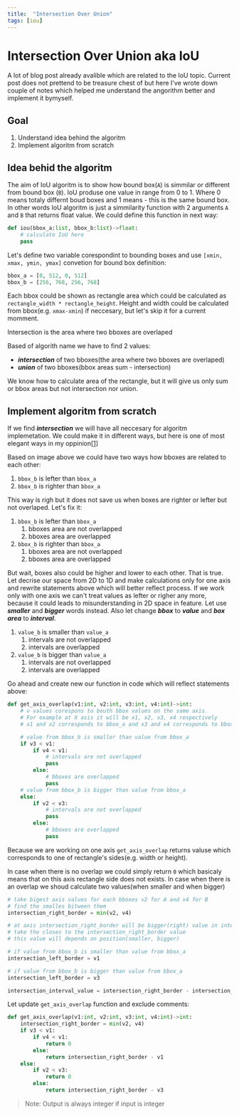 ```yaml
---
title:  "Intersection Over Union"
tags: [iou]
---
```


# Intersection Over Union aka IoU

A lot of blog post already avalible which are related to the IoU topic. Current post does not prettend to be treasure chest of  but here I've wrote down couple of notes which helped me understand the angorithm better and implement it bymyself.

## Goal
1. Understand idea behind the algoritm
2. Implement algoritm from scratch

## Idea behid the algoritm
The aim of IoU algoritm is to show how bound box(`A`) is simmilar or different from bound box (`B`). IoU produse one value in range from 0 to 1. Where 0 means totaly differnt boud boxes and 1 means - this is the same bound box. In other words IoU algoritm is just a simmilarity function with 2 arguments `A` and `B` that returns float value.
We could define this function in next way:

```python
def iou(bbox_a:list, bbox_b:list)->float:
    # calculate IoU here
    pass
```

Let's define two variable corespondint to bounding boxes and use `[xmin, xmax, ymin, ymax]` convetion for bound box definition:

```python
bbox_a = [0, 512, 0, 512]
bbox_b = [256, 768, 256, 768]
```

Each bbox could be shown as rectangle area which could be calculated as `rectangle_width * rectangle_height`. Height and width could be calculated from bbox(e.g. `xmax-xmin`) if neccesary, but let's skip it for a current momment.

Intersection is the area where two bboxes are overlaped

Based of algorith name we have to find 2 values:
- ***intersection*** of two bboxes(the area where two bboxes are overlaped)
- ***union*** of two bboxes(bbox areas sum - intersection)

We know how to calculate area of the rectangle, but it will give us only sum or bbox areas but not intersection nor union.

## Implement algoritm from scratch
If we find ***intersection*** we will have all neccesary for algoritm implemetation. We could make it in different ways, but here is one of most elegant ways in my oppinion[[1](https://github.com/experiencor/keras-yolo2/blob/4e8c85ce02435f136d4f4cfe930b4ccb759fbaf8/utils.py#L182)]

<!-- add image here -->
Based on image above we could have two ways how bboxes are related to each other:

1. `bbox_b` is lefter than `bbox_a`
2. `bbox_b` is righter than `bbox_a`

This way is righ but it does not save us when boxes are righter or lefter but not overlaped. Let's fix it:

1. `bbox_b` is lefter than `bbox_a`
    1. bboxes area are not overlapped
    2. bboxes area are overlapped
2. `bbox_b` is righter than `bbox_a`
    1. bboxes area are not overlapped
    2. bboxes area are overlapped

But wait, boxes also could be higher and lower to each other. That is true. Let decrise our space from 2D to 1D and make calculations only for one axis and rewrite statements above which will better reflect process. If we work only with one axis we can't treat values as lefter or righer any more, because it could leads to misunderstanding in 2D space in feature. Let use ***smaller*** and ***bigger*** words instead. Also let change ***bbox*** to ***value*** and ***box area*** to ***interval***.

1. `value_b` is smaller than `value_a`
    1. intervals are not overlapped
    2. intervals are overlapped
2. `value_b` is bigger than `value_a`
    1. intervals are not overlapped
    2. intervals are overlapped

Go ahead and create new our function in code which will reflect statements above:

```python
def get_axis_overlap(v1:int, v2:int, v3:int, v4:int)->int:
    # v values corespons to bouth bbox values on the same axis.
    # For example at X asis it will be x1, x2, x3, x4 respectively
    # x1 and x2 corresponds to bbox_a and x3 and x4 corresponds to bbox_b

    # value from bbox_b is smaller than value from bbox_a
    if v3 < v1:
        if v4 < v1:
            # intervals are not overlapped
            pass
        else:
            # bboxes are overlapped
            pass
    # value from bbox_b is bigger than value from bbox_a
    else:
        if v2 < v3:
            # intervals are not overlapped
            pass
        else:
            # bboxes are overlapped
            pass
```

Because we are working on one axis `get_axis_overlap` returns valuse which corresponds to one of rectangle's sides(e.g. width or height).

In case when there is no overlap we could simply return `0` which basicaly means that on this axis rectangle side does not exists. In case when there is an overlap we shoud calculate two values(when smaller and when bigger)

```python
# take bigest axis values for each bboxes v2 for A and v4 for B
# find the smalles bitween them
intersection_right_border = min(v2, v4)

# at axis intersection_right_border will be bigger(right) value in intersected interval
# take the closes to the intersection_right_border value
# this value will depends on position(smaller, bigger)

# if value from bbox_b is smaller than value from bbox_a
intersection_left_border = v1

# if value from bbox_b is bigger than value from bbox_a
intersection_left_border = v3

intersection_interval_value = intersection_right_border - intersection_right_border

``` 

Let update `get_axis_overlap` function and exclude comments:

```python
def get_axis_overlap(v1:int, v2:int, v3:int, v4:int)->int:
    intersection_right_border = min(v2, v4)
    if v3 < v1:
        if v4 < v1:
            return 0
        else:
            return intersection_right_border - v1
    else:
        if v2 < v3:
            return 0
        else:
            return intersection_right_border - v3
```

>Note: Output is always integer if input is integer